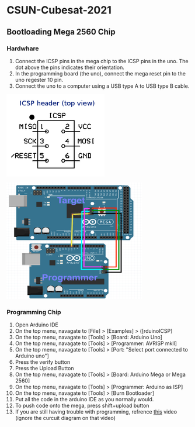 # CSUN-Cubesat-2021

## Bootloading Mega 2560 Chip

### Hardwhare 
1. Connect the ICSP pins in the mega chip to the ICSP pins in the uno. The dot above the pins indicates their orientation. 
2. In the programming board (the uno), connect the mega reset pin to the uno regester 10 pin.
3. Connect the uno to a computer using a USB type A to USB type B cable.

![alt text](https://github.com/CSUN-Student-Design-Competition/CSUN-Cubesat-2021/blob/elliotfayman/ICSPImage.png "ICSP Pin Diagram") 

![alt text](https://github.com/CSUN-Student-Design-Competition/CSUN-Cubesat-2021/blob/elliotfayman/megaProgrammerCircuitDiagram.png "Curcuit Diagram")

### Programming Chip
1. Open Arduino IDE
2. On the top menu, navagate to [File] > [Examples] > ([rduinoICSP]
3. On the top menu, navagate to [Tools] > [Board: Arduino Uno]
4. On the top menu, navagate to [Tools] > [Programmer: AVRISP mkll]
5. On the top menu, navagate to [Tools] > [Port: "Select port connected to Arduino uno"]
6. Press the verify button
7. Press the Upload Button
8. On the top menu, navagate to [Tools] > [Board: Arduino Mega or Mega 2560]
9. On the top menu, navagate to [Tools] > [Programmer: Arduino as ISP]
10. On the top menu, navagate to [Tools] > [Burn Bootloader]
11. Put all the code in the arduino IDE as you normally would.
12. To push code onto the mega, press shift+upload button
13. If you are still having trouble with programming, refrence [this](https://www.youtube.com/watch?v=X5achE10rCI) video (ignore the curcuit diagram on that video)
